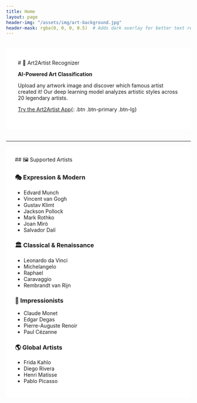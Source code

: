 ```yaml
---
title: Home
layout: page
header-img: "/assets/img/art-background.jpg"
header-mask: rgba(0, 0, 0, 0.5)  # Adds dark overlay for better text readability
---
```


<style>
.hero-content {
    background: rgba(255, 255, 255, 0.95);
    padding: 2rem;
    border-radius: 10px;
    margin: 2rem 0;
}
.artist-section {
    background: rgba(255, 255, 255, 0.9);
    padding: 1.5rem;
    border-radius: 8px;
    margin: 1rem 0;
}
</style>

<div class="hero-content">
# 🎨 Art2Artist Recognizer

**AI-Powered Art Classification**

Upload any artwork image and discover which famous artist created it! Our deep learning model analyzes artistic styles across 20 legendary artists.

[Try the Art2Artist App](/art2artist_recognizer.html){: .btn .btn-primary .btn-lg}
</div>

---

<div class="artist-section">
## 🖼️ Supported Artists

<div class="row">
<div class="col-md-6">

### 🎭 Expression & Modern
- Edvard Munch
- Vincent van Gogh  
- Gustav Klimt
- Jackson Pollock
- Mark Rothko
- Joan Miró
- Salvador Dalí

</div>
<div class="col-md-6">

### 🏛️ Classical & Renaissance
- Leonardo da Vinci
- Michelangelo
- Raphael
- Caravaggio
- Rembrandt van Rijn

</div>
</div>

<div class="row">
<div class="col-md-6">

### 🌅 Impressionists
- Claude Monet
- Edgar Degas
- Pierre-Auguste Renoir
- Paul Cézanne

</div>
<div class="col-md-6">

### 🌎 Global Artists
- Frida Kahlo
- Diego Rivera
- Henri Matisse
- Pablo Picasso

</div>
</div>
</div>